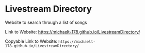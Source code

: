 # Livestream Directory
Website to search through a list of songs

Link to Website: https://michaelt-178.github.io/LivestreamDirectory/

Copyable Link to Website: ```https://michaelt-178.github.io/LivestreamDirectory/```
